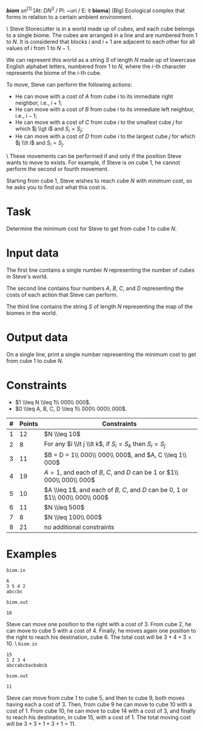 ***biom*** $sn^{[1]}$ [At: $DN^3$ / Pl: ~uri / E: it **bioma**] (Blg) Ecological complex that forms in relation to a certain ambient environment.

\\
Steve Stonecutter is in a world made up of cubes, and each cube belongs to a single biome. The cubes are arranged in a line and are numbered from $1$ to $N$. It is considered that blocks $i$ and $i + 1$ are adjacent to each other for all values of $i$ from $1$ to $N - 1$.

We can represent this world as a string $S$ of length $N$ made up of lowercase English alphabet letters, numbered from $1$ to $N$, where the $i$-th character represents the biome of the $i$-th cube.

To move, Steve can perform the following actions:
- He can move with a cost of $A$ from cube $i$ to its immediate right neighbor, i.e., $i + 1$;
- He can move with a cost of $B$ from cube $i$ to its immediate left neighbor, i.e., $i - 1$;
- He can move with a cost of $C$ from cube $i$ to the smallest cube $j$ for which $j \\gt i$ and $S_i = S_j$;
- He can move with a cost of $D$ from cube $i$ to the largest cube $j$ for which $j \\lt i$ and $S_i = S_j$.

\\
These movements can be performed if and only if the position Steve wants to move to exists. For example, if Steve is on cube $1$, he cannot perform the second or fourth movement.

Starting from cube $1$, Steve wishes to reach cube $N$ with minimum cost, so he asks you to find out what this cost is.

# Task
Determine the minimum cost for Steve to get from cube $1$ to cube $N$.

# Input data
The first line contains a single number $N$ representing the number of cubes in Steve's world.

The second line contains four numbers $A$, $B$, $C$, and $D$ representing the costs of each action that Steve can perform.

The third line contains the string $S$ of length $N$ representing the map of the biomes in the world.

# Output data
On a single line, print a single number representing the minimum cost to get from cube $1$ to cube $N$.

# Constraints
- $1 \\leq N \\leq 1\\ 000\\ 000$.
- $0 \\leq A, B, C, D \\leq 1\\ 000\\ 000\\ 000$.

|# | Points | Constraints |
| - | - | ------------ |
|1|12|$N \\leq 10$|
|2|8|For any $i \\lt j \\lt k$, if $S_i = S_k$ then $S_i = S_j$|
|3|11|$B = D = 1\\ 000\\ 000\\ 000$, and $A, C \\leq 1\\ 000$|
|4|19|$A = 1$, and each of $B$, $C$, and $D$ can be $1$ or $1\\ 000\\ 000\\ 000$|
|5|10|$A \\leq 1$, and each of $B$, $C$, and $D$ can be $0$, $1$ or $1\\ 000\\ 000\\ 000$|
|6|11|$N \\leq 500$|
|7|8|$N \\leq 100\\ 000$|
|8|21|no additional constraints|

# Examples
`biom.in`
```
6
3 5 4 2
abccbc
```
`biom.out`
```
10
```
Steve can move one position to the right with a cost of $3$. From cube $2$, he can move to cube $5$ with a cost of $4$. Finally, he moves again one position to the right to reach his destination, cube $6$. The total cost will be $3 + 4 + 3 = 10$.
\\
`biom.in`
```
15
1 2 3 4
abccabcbacbabcb
```
`biom.out`
```
11
```
Steve can move from cube $1$ to cube $5$, and then to cube $9$, both moves having each a cost of $3$. Then, from cube $9$ he can move to cube $10$ with a cost of $1$. From cube $10$, he can move to cube $14$ with a cost of $3$, and finally to reach his destination, in cube $15$, with a cost of $1$. The total moving cost will be $3 + 3 + 1 + 3 + 1 = 11$.